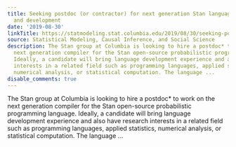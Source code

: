 ```yaml
---
title: Seeking postdoc (or contractor) for next generation Stan language research
  and development
date: '2019-08-30'
linkTitle: https://statmodeling.stat.columbia.edu/2019/08/30/seeking-postdoc-contractor-stan-language/
source: Statistical Modeling, Causal Inference, and Social Science
description: The Stan group at Columbia is looking to hire a postdoc* to work on the
  next generation compiler for the Stan open-source probabilistic programming language.
  Ideally, a candidate will bring language development experience and also have research
  interests in a related field such as programming languages, applied statistics,
  numerical analysis, or statistical computation. The language ...
disable_comments: true
---
```

The Stan group at Columbia is looking to hire a postdoc* to work on the next generation compiler for the Stan open-source probabilistic programming language. Ideally, a candidate will bring language development experience and also have research interests in a related field such as programming languages, applied statistics, numerical analysis, or statistical computation. The language ...